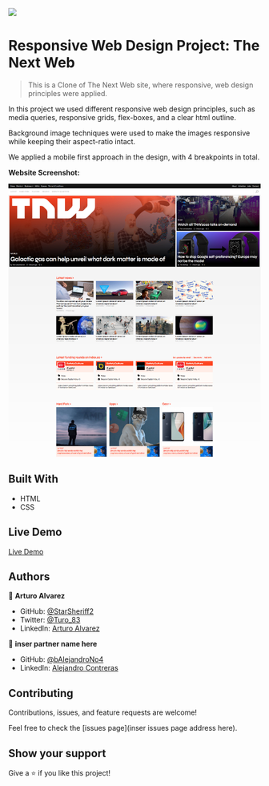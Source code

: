 ![](https://img.shields.io/badge/Microverse-blueviolet)

# Responsive Web Design Project: The Next Web

> This is a Clone of The Next Web site, where responsive, web design principles were applied.

In this project we used different responsive web design principles, such as media queries, responsive grids, flex-boxes, and a clear html outline.

Background image techniques were used to make the images responsive while keeping their aspect-ratio intact.

We applied a mobile first approach in the design, with 4 breakpoints in total.

**Website Screenshot:**

![screenshot](./assets/README/tnw-responsive-design-screenshot.png)

## Built With

- HTML
- CSS

## Live Demo

[Live Demo](https://starsheriff2.github.io/thenextweb-responsive-design-clone/)

## Authors

👤 **Arturo Alvarez**

- GitHub: [@StarSheriff2](https://github.com/StarSheriff2)
- Twitter: [@Turo_83](https://twitter.com/Turo_83)
- LinkedIn: [Arturo Alvarez](https://www.linkedin.com/in/arturoalvarezv/)

👤 **inser partner name here**

- GitHub: [@bAlejandroNo4](https://github.com/AlejandroNo4)
- LinkedIn: [Alejandro Contreras](https://www.linkedin.com/in/alejandro-contreras-rodriguez-b524821b5)

## Contributing

Contributions, issues, and feature requests are welcome!

Feel free to check the [issues page](inser issues page address here).

## Show your support

Give a ⭐️ if you like this project!
